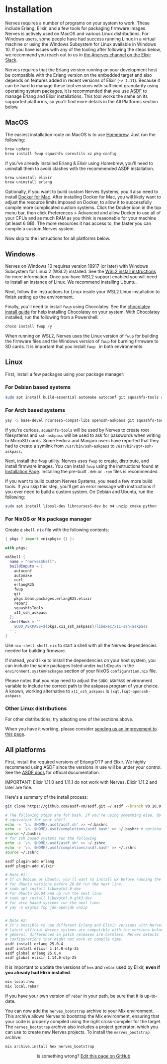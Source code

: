 # Installation

Nerves requires a number of programs on your system to work. These include
Erlang, Elixir, and a few tools for packaging firmware images. Nerves is
actively used on MacOS and various Linux distributions. For Windows users, some
people have had success running Linux in a virtual machine or using the Windows
Subsystem for Linux available in Windows 10. If you have issues with any of the
tooling after following the steps below, we recommend you reach out to us in
[the #nerves channel on the Elixir
Slack](https://elixir-slackin.herokuapp.com/).

Nerves requires that the Erlang version running on your development host be
compatible with the Erlang version on the embedded target and also depends on
features added in recent versions of Elixir (`~> 1.11`). Because it can be hard
to manage these tool versions with sufficient granularity using operating system
packages, it is recommended that you use [ASDF](https://github.com/asdf-vm/asdf)
to manage Erlang and Elixir installations. This tool works the same on its
supported platforms, so you'll find more details in the All Platforms section
below.

## MacOS

The easiest installation route on MacOS is to use [Homebrew](https://brew.sh).
Just run the following:

```bash
brew update
brew install fwup squashfs coreutils xz pkg-config
```

If you've already installed Erlang & Elixir using Homebrew, you'll need to
uninstall them to avoid clashes with the recommended ASDF installation.

```bash
brew uninstall elixir
brew uninstall erlang
```

Optionally, if you want to build custom Nerves Systems, you'll also need to
install [Docker for Mac](https://www.docker.com/docker-mac). After installing
Docker for Mac, you will likely want to adjust the resource limits imposed on
Docker, to allow it to successfully compile more complicated custom systems.
Click the Docker icon in the top menu bar, then click Preferences > Advanced and
allow Docker to use all of your CPUs and as much RAM as you think is reasonable
for your machine (at least 6 GB). The more resources it has access to, the
faster you can compile a custom Nerves system.

Now skip to the instructions for all platforms below.

## Windows

Nerves on Windows 10 requires version 18917 (or later) with Windows Subsystem
for Linux 2 (WSL2) installed. See the [WSL2 install
instructions](https://docs.microsoft.com/en-us/windows/wsl/wsl2-install) for
more information. Once you have WSL2 support enabled you will need to install an
instance of Linux. We recommend installing Ubuntu.

Next, follow the instructions for Linux inside your WSL2 Linux installation to
finish setting up the environment.

Finally, you'll need to install `fwup` using Chocolatey. See the [chocolatey
install guide](https://chocolatey.org/install) for help installing Chocolatey on
your system. With Chocolatey installed, run the following from a Powershell:

```powershell
choco install fwup /y
```

When running on WSL2, Nerves uses the Linux version of `fwup` for building the
firmware files and the Windows version of `fwup` for burning firmware to SD
cards. It is important that you install `fwup ` in both environments.

## Linux

First, install a few packages using your package manager:

### For Debian based systems
```bash
sudo apt install build-essential automake autoconf git squashfs-tools ssh-askpass pkg-config curl
```
### For Arch based systems

```bash
yay -S base-devel ncurses5-compat-libs openssh-askpass git squashfs-tools curl
```

If you're curious, `squashfs-tools` will be used by Nerves to create root
filesystems and `ssh-askpass` will be used to ask for passwords when writing to
MicroSD cards. Some Fedora and Manjaro users have reported that they had to create a symlink
from `/usr/bin/ssh-askpass` to `/usr/bin/qt4-ssh-askpass`.

Next, install the `fwup` utility. Nerves uses `fwup` to create, distribute, and
install firmware images. You can install `fwup` using the instructions found at
[Installation Page](https://github.com/fwup-home/fwup#installing). Installing the
pre-built `.deb` or `.rpm` files is recommended.

If you want to build custom Nerves Systems, you need a few more build tools. If
you skip this step, you'll get an error message with instructions if you ever
need to build a custom system. On Debian and Ubuntu, run the following:

```bash
sudo apt install libssl-dev libncurses5-dev bc m4 unzip cmake python
```

### For NixOS or Nix package manager

Create a `shell.nix` file with the following contents:

```nix
{ pkgs ? import <nixpkgs> {} }:

with pkgs;

mkShell {
  name = "nervesShell";
  buildInputs = [
    autoconf
    automake
    curl
    erlangR25
    fwup
    git
    pkgs.beam.packages.erlangR25.elixir
    rebar3
    squashfsTools
    x11_ssh_askpass
  ];
  shellHook = ''
    SUDO_ASKPASS=${pkgs.x11_ssh_askpass}/libexec/x11-ssh-askpass
  '';
}
```

Use `nix-shell shell.nix` to start a shell with all the Nerves dependencies
needed for building firmware.

If instead, you'd like to install the dependencies on your host system, you can
include the same packages listed under `buildInputs` in the
`environment.systemPackages` section of your NixOS `configuration.nix` file.

Please notes that you may need to adjust the `SUDO_ASKPASS` environment
variable to include the correct path to the askpass program of your choice. A
known, working alternative to `x11_ssh_askpass` is `lxqt.lxqt-openssh-askpass`

### Other Linux distributions

For other distributions, try adapting one of the sections above.

When you have it working, please consider [sending us an improvement to this
page](https://github.com/nerves-project/nerves/blob/main/docs/Installation.md).

## All platforms

First, install the required versions of Erlang/OTP and Elixir. We highly
recommend using ASDF since the versions in use will be under your control. See
the [ASDF docs](https://asdf-vm.com/#/core-manage-asdf) for official
documentation.

IMPORTANT: Elixir 1.11.0 and 1.11.1 do not work with Nerves. Elixir 1.11.2 and
later are fine.

Here's a summary of the install process:

```bash
git clone https://github.com/asdf-vm/asdf.git ~/.asdf --branch v0.10.0

# The following steps are for bash. If you’re using something else, do the
# equivalent for your shell.
echo -e '\n. $HOME/.asdf/asdf.sh' >> ~/.bashrc
echo -e '\n. $HOME/.asdf/completions/asdf.bash' >> ~/.bashrc # optional
source ~/.bashrc
# for zsh based systems run the following
echo -e '\n. $HOME/.asdf/asdf.sh' >> ~/.zshrc
echo -e '\n. $HOME/.asdf/completions/asdf.bash' >> ~/.zshrc
source ~/.zshrc

asdf plugin-add erlang
asdf plugin-add elixir

# Note #1:
# If on Debian or Ubuntu, you'll want to install wx before running the next line:
# For Ubuntu versions before 20.04 run the next line:
# sudo apt install libwxgtk3.0-dev
# For Ubuntu 20.04 and up run the next line:
# sudo apt install libwxgtk3.0-gtk3-dev
# for arch based systems run the next line:
# yay -S wxgtk2 fop jdk-openjdk unzip


# Note #2:
# It's possible to use different Erlang and Elixir versions with Nerves. The
# latest official Nerves systems are compatible with the versions below. In
# general, differences in patch releases are harmless. Nerves detects
# configurations that might not work at compile time.
asdf install erlang 25.0.4
asdf install elixir 1.14.0-otp-25
asdf global erlang 25.0.4
asdf global elixir 1.14.0-otp-25
```

It is important to update the versions of `hex` and `rebar` used by Elixir,
**even if you already had Elixir installed**.

```bash
mix local.hex
mix local.rebar
```

If you have your own version of `rebar` in your path, be sure that it is
up-to-date.

You can now add the `nerves_bootstrap` archive to your Mix environment. This
archive allows Nerves to bootstrap the Mix environment, ensuring that your code
is properly compiled using the right cross-compiler for the target. The
`nerves_bootstrap` archive also includes a project generator, which you can use
to create new Nerves projects. To install the `nerves_bootstrap` archive:

```bash
mix archive.install hex nerves_bootstrap
```

<p align="center">
Is something wrong?
<a href="https://github.com/nerves-project/nerves/edit/main/docs/Installation.md">
Edit this page on GitHub
</a>
</p>
